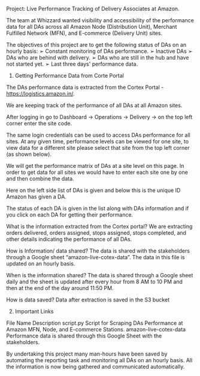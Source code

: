 Project: Live Performance Tracking of Delivery Associates at Amazon.

The team at Whizzard wanted visibility and accessibility of the performance data for all DAs across all Amazon Node (Distribution Unit), Merchant Fulfilled Network (MFN), and E-commerce (Delivery Unit) sites.

The objectives of this project are to get the following status of DAs on an hourly basis:
➢	Constant monitoring of DAs performance.
➢	Inactive DAs 
➢	DAs who are behind with delivery.
➢	DAs who are still in the hub and have not started yet.
➢	Last three days' performance data.

1.	Getting Performance Data from Corte Portal

The DAs performance data is extracted from the Cortex Portal - https://logistics.amazon.in/.

We are keeping track of the performance of all DAs at all Amazon sites. 

After logging in go to Dashboard → Operations → Delivery → on the top left corner enter the site code. 

The same login credentials can be used to access DAs performance for all sites. At any given time, performance levels can be viewed for one site, to view data for a different site please select that site from the top left corner (as shown below).
 
We will get the performance matrix of DAs at a site level on this page. In order to get data for all sites we would have to enter each site one by one and then combine the data.

Here on the left side list of DAs is given and below this is the unique ID Amazon has given a DA.
  
The status of each DA is given in the list along with DAs information and if you click on each DA for getting their performance. 


What is the information extracted from the Cortex portal?
We are extracting orders delivered, orders assigned, stops assigned, stops completed, and other details indicating the performance of all DAs.

How is Information/ data shared?
The data is shared with the stakeholders through a Google sheet “amazon-live-cotex-data”. The data in this file is updated on an hourly basis.

When is the information shared?
The data is shared through a Google sheet daily and the sheet is updated after every hour from 8 AM to 10 PM and then at the end of the day around 11:50 PM.

How is data saved? 
Data after extraction is saved in the S3 bucket 

2.	Important Links

File Name	Description
script.py
Script for Scraping DAs Performance at Amazon MFN, Node, and E-commerce Stations.
amazon-live-cotex-data
Performance data is shared through this Google Sheet with the stakeholders.
 
By undertaking this project many man-hours have been saved by automating the reporting task and monitoring all DAs on an hourly basis. 
All the information is now being gathered and communicated automatically.
